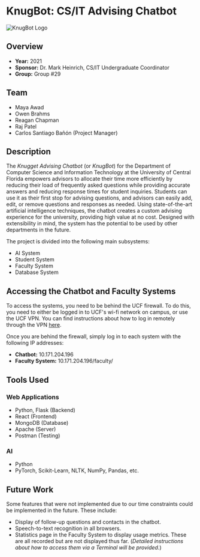 # KnugBot: CS/IT Advising Chatbot

![KnugBot Logo](https://github.com/ucfcs/ucf-ai-advising-chatbot/blob/main/knugbot_logo.png)

## Overview

* **Year:** 2021
* **Sponsor:** Dr. Mark Heinrich, CS/IT Undergraduate Coordinator
* **Group:** Group #29

## Team

* Maya Awad
* Owen Brahms
* Reagan Chapman
* Raj Patel
* Carlos Santiago Bañón (Project Manager)

## Description

The *Knugget Advising Chatbot* (or *KnugBot*) for the Department of Computer Science and Information Technology at the University of Central Florida empowers advisors to allocate their time more efficiently by reducing their load of frequently asked questions while providing accurate answers and reducing response times for student inquiries. Students can use it as their first stop for advising questions, and advisors can easily add, edit, or remove questions and responses as needed. Using state-of-the-art artificial intelligence techniques, the chatbot creates a custom advising experience for the university, providing high value at no cost. Designed with extensibility in mind, the system has the potential to be used by other departments in the future.

The project is divided into the following main subsystems:

* AI System
* Student System
* Faculty System
* Database System

## Accessing the Chatbot and Faculty Systems

To access the systems, you need to be behind the UCF firewall. To do this, you need to either be logged in to UCF's wi-fi network on campus, or use the UCF VPN. You can find instructions about how to log in remotely through the VPN [here](https://ucf.service-now.com/ucfit?id=kb_article&sys_id=ff89f4764f45e200be64f0318110c763).

Once you are behind the firewall, simply log in to each system with the following IP addresses:

* **Chatbot:** 10.171.204.196
* **Faculty System:** 10.171.204.196/faculty/

## Tools Used

### Web Applications
* Python, Flask (Backend)
* React (Frontend)
* MongoDB (Database)
* Apache (Server)
* Postman (Testing)

### AI
* Python
* PyTorch, Scikit-Learn, NLTK, NumPy, Pandas, etc.

## Future Work

Some features that were not implemented due to our time constraints could be implemented in the future. These include:

* Display of follow-up questions and contacts in the chatbot.
* Speech-to-text recognition in all browsers.
* Statistics page in the Faculty System to display usage metrics. These are all recorded but are not displayed thus far. (*Detailed instructions about how to access them via a Terminal will be provided.*)
